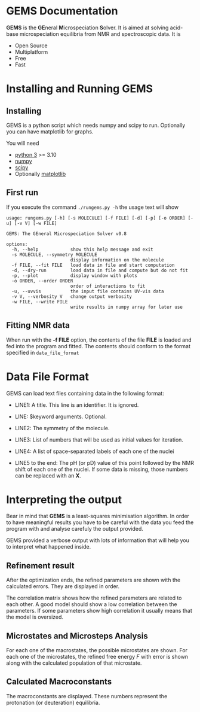 # GEMS Documentation

**GEMS** is the **GE**neral
**M**icrospeciation **S**olver. It is aimed at solving acid-base
microspeciation equilibria from NMR and spectroscopic data. It is

-   Open Source
-   Multiplatform
-   Free
-   Fast

Installing and Running GEMS
===========================

Installing
----------

GEMS is a python script which needs
numpy and scipy to run. Optionally you can have matplotlib for graphs.

You will need

-   [python 3](http://www.python.org/) >= 3.10
-   [numpy](http://www.numpy.org/)
-   [scipy](http://www.scipy.org/)
-   Optionally [matplotlib](http://www.matplotlib.org/)

First run
---------

If you execute the command `./rungems.py -h` the usage text will show


    usage: rungems.py [-h] [-s MOLECULE] [-f FILE] [-d] [-p] [-o ORDER] [-u] [-v V] [-w FILE]
    
    GEMS: The GEneral Microspeciation Solver v0.8
    
    options:
      -h, --help            show this help message and exit
      -s MOLECULE, --symmetry MOLECULE
                            display information on the molecule
      -f FILE, --fit FILE   load data in file and start computation
      -d, --dry-run         load data in file and compute but do not fit
      -p, --plot            display window with plots
      -o ORDER, --order ORDER
                            order of interactions to fit
      -u, --uvvis           the input file contains UV-vis data
      -v V, --verbosity V   change output verbosity
      -w FILE, --write FILE
                            write results in numpy array for later use


Fitting NMR data
----------------

When run with the **-f FILE** option, the contents of the file **FILE**
is loaded and fed into the program and fitted. The contents should
conform to the format specified in `data_file_format`

Data File Format
================

GEMS can load text files containing data in the following format:

-   LINE1: A title. This line is an identifier. It is ignored.

-   LINE: $keyword arguments. Optional.

-   LINE2: The symmetry of the molecule.

-   LINE3: List of numbers that will be used as initial values for
    iteration.

-   LINE4: A list of space-separated labels of each one of the nuclei

-   LINE5 to the end: The pH (or pD) value of this point followed by the NMR shift
  of each one of the nuclei. If some data is missing, those
        numbers can be replaced with an **X**.


Interpreting the output
=======================

Bear in mind that **GEMS** is a
least-squares minimisation algorithm. In order to have meaningful
results you have to be careful with the data you feed the program with
and analyse carefuly the output provided.

GEMS provided a verbose output with
lots of information that will help you to interpret what happened
inside.

Refinement result
-----------------

After the optimization ends, the refined parameters are shown with the
calculated errors. They are displayed in order.

The correlation matrix shows how the refined parameters are related to
each other. A good model should show a low correlation between the
parameters. If some parameters show high correlation it usually means
that the model is oversized.

Microstates and Microsteps Analysis
-----------------------------------

For each one of the macrostates, the possible microstates are shown. For
each one of the microstates, the refined free energy *F* with error is
shown along with the calculated population of that microstate.

Calculated Macroconstants
-------------------------

The macroconstants are displayed. These numbers represent the
protonation (or deuteration) equilibria.
